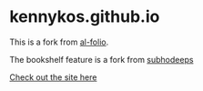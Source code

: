 # kennykos.github.io

This is a fork from [al-folio](https://github.com/alshedivat/al-folio).

The bookshelf feature is a fork from [subhodeeps](https://github.com/subhodeeps/jekyll-bookworm)

[Check out the site here](https://kennykos.github.io/)
